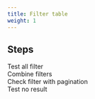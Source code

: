 ```yaml
---
title: Filter table
weight: 1
---
```

## Steps

Test all filter\
Combine filters\
Check filter with pagination\
Test no result

